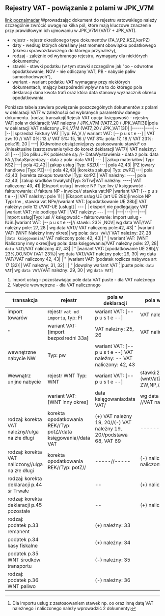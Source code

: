 ## Rejestry VAT - powiązanie z polami w JPK_V7M 
[link poznajmadar](http://poznajmadar.blogspot.com/2016/08/rejetsry-vat-powiazanie-z-polami-vat-7.html)
Wprowadzając dokument do rejestru vatowskiego należy szczególnie zwrócić uwagę na kilka pól, które mają kluczowe znaczenie przy prawidłowym ich ujmowaniu w JPK_V7M (VAT7 + JPK_VAT).
-  rejestr - rejestr określonego typu dokumentów (FA_V,PZ,KSZ,korPZ)
-  daty - według których określany jest moment obowiązku podatkowego (okresu sprawozdawczego do którego przynależy),
-  rodzaj - zależnie od wybranego rejestru, wymagany dla niektórych dokumentów,
-  stawki - stawki podatku (w tym stawki szczególne jak "oo - odwrotne opodatkowanie, NOV - nie odliczany VAT, PB - nabycie paliw samochodowych"),
-  wariant - wariant podatku VAT wymagany przy niektórych dokumentach, mający bezpośredni wpływ na to do którego pola deklaracji dana kwota trafi oraz która data stanowy wyznacznik okresu opodatkowania.

 Poniższa tabela zawiera powiązanie poszczególnych dokumentów z polami w deklaracji VAT7 w zależności od wybranych parametrów danego dokumentu.
|rodzaj transakcji|Rejestr VAT  opcja: księgowość - rejestry VAT|pola w deklaracji:  VAT należny / JPK_V7M (VAT7_20 / JPK_VAT[3])|pola w deklaracji VAT naliczony JPK_V7M (VAT7_20 / JPK_VAT[3])|
|------|----|--|--|
|sprzedaż Faktury VAT  |Typ: FA_V // wariant VAT: [-- p u s t e --]   | VAT zw: 10 // VAT 0%: 13 // VAT 5%: 15, 16 // VAT 8%: pola: 17, 18 // VAT 23%: pola:19, 20  |	---|
|Odwrotne obsiążenie|przy zastosowaniu stawki* oo //nieaktualne (zastosowanie tylko do korekt deklaracji VAT7)| VAT należny: 31   |	---|
|Do pliku JPK pobierane są: //- DataWystawienia - data z pola: data FA //DataSprzedazy - data z pola: data VAT| --- |
|zakup materiałów| Typ: KSZ|---| pola 42,43|
|zakup usług  |Typ: KSZU|---| pola 42,43|
|PZ towary handlowe |Typ: PZ|---| pola 42,43|
|korekta zakupu| Typ: zwPZ|---| pola 42,43|
|korekta zakupu towarów |Typ: korPZ   |	VAT należny: ----| pola 42,43|
|zakup środków trwałych|Typ: SrTrw|VAT należny: ----|  VAT naliczony: 40, 41|
|Eksport usług | invoice NP Typ: Inv // księgowość - fakturowanie: // faktura NP - invoice// stawka vat:NP |wariant VAT: [-- p u s t e --] |VAT należny: pole 11|  |
|Eksport usług UE (art UE 28b)|invoice NP Typ: Inv , stawka vat NPe//wariant VAT: [opodatkowanie UE 28b]|	VAT należny: pole 12 //VAT-UE [usługi]  |	--- |
| eksport nie podlegający VAT                |wariant VAT: nie podlega VAT  |	VAT należny: ---   |	---|
|---|---|---|---|
|import usług|Typ: iusl  //  księgowość - fakturowanie: Import usług - IUSL|wariant VAT: [-- p u s t e --]// stawki: 23% ,NOV|	wg data VAT//VAT należny pole: 27, 28 |	wg data VAT// VAT naliczony pole:42, 43|         "    |wariant VAT: [WNT Należny inny okres]| wg pola:	`data VAT`// VAT należny: 27, 28	|`data księgowania`// VAT naliczony pole: 42, 43||          "   | wariant VAT: [WNT Naliczony inny okres]|wg pola:	data księgowania//VAT należny pole: 27, 28|	`data VAT`//VAT naliczony 42, 43|
|          "   |wariant VAT: [opodatkowanie UE 28b]// 23%,OO,NOV (VAT 23%)|	wg data VAT//VAT należny pole: 29, 30| 	wg data VAT//VAT naliczony 42, 43|
|     "        |wariant VAT: [podatek rozlicza nabywca art 17 (32)]|	VAT należny: 31, 32|   |
|      "        |dowolny wariant VAT  [^2]|puste pole: `data VAT`|	wg `data VAT`//VAT należny: 29, 30  |  	wg `data VAT`|

[^2]: Dla Importu usług z zastosowaniem stawek np. oo oraz inną datą VAT należnego i naliczonego należy wprowadzić 2 dokumenty:
1. Import usług - pozostawiając pole data VAT puste - dla VAT należnego
2. Nabycie wewnętrzne - dla VAT naliczonego

| transakcja | rejestr|pola w deklaracji| pola w deklaracji|
|---|---|---|---|
| import towarów |rejestr `vat od importu`, typ: FI|wariant VAT: [-- p u s t e --] 	| VAT należny: -- 	|VAT naliczony pola:42, 43|
|        "     |wariant VAT: [import bezpośredni 33a] |	VAT należny: 25, 26  |	VAT naliczony 42, 43|
|wewnętrzne nabycie NW|Typ: pw|wariant VAT: [-- p u s t e --] 	VAT należny: -- 	VAT naliczony: 42, 43|
|Wewnątrz unijne nabycie| rejestr WNT Typ: WNT   |wariant VAT: [-- p u s t e --]|stawki:23%,NOV,ZW,(wntVatZwolnione=1) ZW,NP,//pola 23,24|VAT naliczony pola: 42, 43|
|                |wariant VAT: [WNT inny okres]|data księgowania:data VAT/|	wg data księgowania //VAT należny: 23, 24| -- 	wg data VAT   |
|rodzaj: korekta VAT należny//ulga na złe długi|korekta opodatkowania REK//Typ: potZ//data księgowania//data VAT|(+) VAT należny 19, 20//(-) VAT należny 19, 20//podstawa 68, VAT 69|------ //------|
|rodzaj: korekta VAT naliczony//ulga na złe długi|korekta opodatkowania REK//Typ: potZ//|-----//-----|(-) naliczony: 46//(+) naliczony: 47|
|rodzaj: korekta deklaracji p.44 śr Trwałe|| -- |(+) naliczony: 44|
|rodzaj: korekta deklaracji p.45 pozostałe|| -- |(+) naliczony: 45|
|rodzaj: podatek p.33 remanent|| (+) należny: 33|
|podatek p.34 kasy fiskalne  ||(+) należny: 34|
|podatek p.35 WNT środków transportu  ||  (-) należny: 35  |
|rodzaj: podatek p.36 WNT paliwo||(-) należny: 36|
